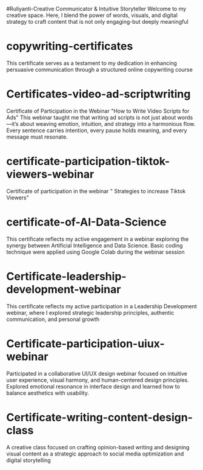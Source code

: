 #Ruliyanti-Creative Communicator & Intuitive Storyteller
Welcome to my creative space. Here, I blend the power of words, visuals, and digital strategy to craft content that is not only engaging-but deeply meaningful
# copywriting-certificates
This certificate serves as a testament to my dedication in enhancing persuasive communication through a structured online copywriting course
# Certificates-video-ad-scriptwriting
Certificate of Participation in the Webinar "How to Write Video Scripts for Ads" This webinar taught me that writing ad scripts is not just about words—it’s about weaving emotion, intuition, and strategy into a harmonious flow.  
Every sentence carries intention, every pause holds meaning, and every message must resonate.
# certificate-participation-tiktok-viewers-webinar
Certificate of participation in the webinar " Strategies to increase Tiktok Viewers" 
# certificate-of-AI-Data-Science
This certificate reflects my active engagement in a webinar exploring the synergy between Artificial Intelligence and Data Science. Basic coding technique were applied using Google Colab during the webinar session
# Certificate-leadership-development-webinar
This certificate reflects my active participation in a Leadership Development webinar, where I explored strategic leadership principles, authentic communication, and personal growth
# Certificate-participation-uiux-webinar
Participated in a collaborative UI/UX design webinar focused on intuitive user experience, visual harmony, and human-centered design principles.  
Explored emotional resonance in interface design and learned how to balance aesthetics with usability.
# Certificate-writing-content-design-class
A creative class focused on crafting opinion-based writing and designing visual content as a strategic approach to social media optimization and digital storytelling

